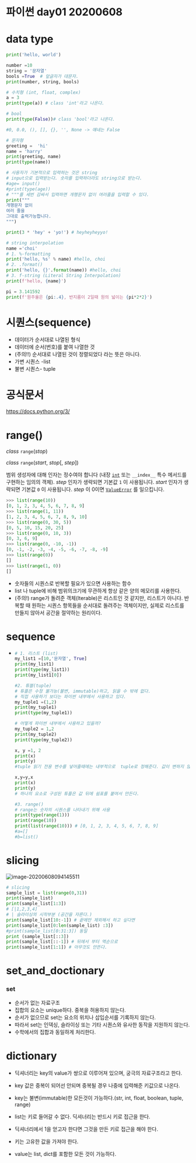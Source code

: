 # 파이썬 day01 20200608



# data type

```python
print('hello, world')

number =10
string = '문자열'
bools =True  # 앞글자가 대문자.
print(number, string, bools)

# 수치형 (int, float, complex)
a = 3
print(type(a)) # class 'int'라고 나온다.

# bool
print(type(False))# class 'bool'라고 나온다.

#0, 0.0, (), [], {}, '', None -> 얘네는 False

# 문자형
greeting =  'hi'
name = 'harry'
print(greeting, name)
print(type(name))

# 사용자가 기본적으로 입력하는 것은 string
# input으로 입력받는다. 숫자를 입력하더라도 string으로 받는다.
#age= input()
#print(type(age))
# """를 세번 감싸서 입력하면 개행문자 없이 여러줄을 입력할 수 있다.
print("""
개행문자 없이
여러 줄을
그대로 출력가능합니다.
""")

print(3 * 'hey' + 'yo!') # heyheyheyyo!

# string interpolation
name ='choi'
# 1. %-formatting
print('hello, %s' % name) #hello, choi
# 2. .format()
print('hello, {}'.format(name)) #hello, choi
# 3. f-string (Literal String Interpolation)
print(f'hello, {name}')

pi = 3.141592
print(f'원주율은 {pi:.4}, 반지름이 2일때 원의 넓이는 {pi*2*2}')

```



# 시퀀스(sequence)

- 데이터가 순서대로 나열된 형식
- 데이터에 순서(번호)를 붙여 나열한 것
- (주의!!) 순서대로 나열된 것이 정렬되었다 라는 뜻은 아니다.
- 가변 시퀀스 -list
- 불변 시퀀스- tuple

# 공식문서

https://docs.python.org/3/



# range()

*class* `range`(*stop*)

*class* `range`(*start*, *stop*[, *step*])

범위 생성자에 대해 인자는 정수여야 합니다 (내장 [`int`](https://docs.python.org/ko/3.7/library/functions.html#int) 또는 `__index__` 특수 메서드를 구현하는 임의의 객체). *step* 인자가 생략되면 기본값 `1` 이 사용됩니다. *start* 인자가 생략되면 기본값 `0` 이 사용됩니다. *step* 이 0이면 [`ValueError`](https://docs.python.org/ko/3.7/library/exceptions.html#ValueError) 를 일으킵니다.

```python
>>> list(range(10))
[0, 1, 2, 3, 4, 5, 6, 7, 8, 9]
>>> list(range(1, 11))
[1, 2, 3, 4, 5, 6, 7, 8, 9, 10]
>>> list(range(0, 30, 5))
[0, 5, 10, 15, 20, 25]
>>> list(range(0, 10, 3))
[0, 3, 6, 9]
>>> list(range(0, -10, -1))
[0, -1, -2, -3, -4, -5, -6, -7, -8, -9]
>>> list(range(0))
[]
>>> list(range(1, 0))
[]
```

- 숫자들의 시퀀스로 반복할 필요가 있으면 사용하는 함수
- list 나 tuple에 비해 범위의크기에 무관하게 항상 같은 양의 메모리를 사용한다.
- (주의!) range가 돌려준 객체(lterable)은 리스트인 것 같지만, 리스트가 아니다. 반복할 때 원하는 시퀀스 항목들을 순서대로 돌려주는 객체이지만, 실제로 리스트를 만들지 않아서 공간을 절약하는 원리이다.

# sequence

- ```python
  # 1. 리스트 (list)
  my_list1 =[10,'문자열', True]
  print(my_list1)
  print(type(my_list1))
  print(my_list1[0])
  
  #2. 튜블(tuple)
  # 튜플은 수정 불가능(불변, immutable)하고, 읽을 수 밖에 없다.
  # 직접 사용하기 보다는 파이썬 내부에서 사용하고 있다.
  my_tuple1 =(1,2)
  print(my_tuple1)
  print(type(my_tuple1))
  
  # 어떻게 파이썬 내부에서 사용하고 있을까?
  my_tuple2 = 1,2
  print(my_tuple2)
  print(type(my_tuple2))
  
  x, y =1, 2
  print(x)
  print(y)
  #tuple 읽기 전용 변수를 넣어줄때에는 내부적으로  tuple로 정해준다. 값이 변하지 않는다.
  
  x,y=y,x
  print(x)
  print(y)
  # 하나의 요소로 구성된 튜플은 값 뒤에 쉼표를 붙여서 만든다.
  
  #3. range()
  # range는 숫자의 시퀀스를 나타내기 위해 사용
  print(type(range(1)))
  print(range(10))
  print(list(range(10))) # [0, 1, 2, 3, 4, 5, 6, 7, 8, 9]
  #a=[]
  #b=list()
  
  ```

  

# slicing

![image-20200608094145511](C:/Users/student/Desktop/GitHub/python/img/img1.jpg)

```python
# slicing
sample_list = list(range(0,31))
print(sample_list)
print(sample_list[1:3])
# [|1,2,3,4]
# | 슬라이싱의 시작부분 (공간을 자른다.)
print(sample_list[10:-1]) # 끝에만 제외해서 하고 싶다면
print(sample_list[0:len(sample_list) :3])
#print(sample_list[0:31:3]) 동일
print (sample_list[::3])
print(sample_list[::-1]) # 뒤에서 부터 역순으로 
print(sample_list[1:1]) # 아무것도 안뜬다.
```



# set_and_doctionary

### set

- 순서가 없는 자료구조
- 집합의 요소는 unique하다. 중복을 허용하지 않는다.
- 순서가 없으므로 set는 요소의 위치나 삽입순서를 기록하지 않는다.
- 따라서  set는 인덱싱, 슬라이싱 또는 기타 시퀀스와 유사한 동작을 지원하지 않는다.
- 수학에서의 집합과 동일하게 처리한다.



# dictionary

- 딕셔너리는 key의 value가 쌍으로 이루어져 있으며, 궁극의 자료구조라고 한다.

- key 값은 중복이 되어선 안되며 중복될 경우 나중에 입력해준 키값으로 나온다.
- key는 불변(immutable)한 모든것이 가능하다.(str, int, float, boolean, tuple, range)
- list는 키로 들어갈 수 없다. 딕셔너리는 반드시 키로 접근을 한다.
- 딕셔너리에서 1을 얻고자 한다면 그것을 만든 키로 접근을 해야 한다.
- 키는 고유한 값을 가져야 한다.
- value는 list, dict를 포함한 모든 것이 가능하다.